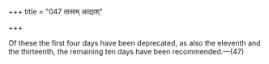 +++
title = "047 तासाम् आद्याश्"

+++

Of these the first four days have been deprecated, as also the eleventh and the thirteenth, the remaining ten days have been recommended.—(47)